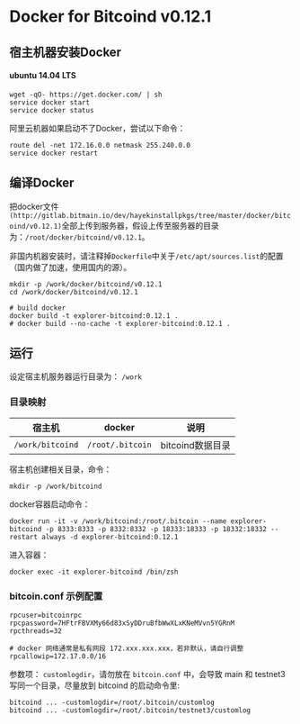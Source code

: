 Docker for Bitcoind v0.12.1
======================

## 宿主机器安装Docker

#### ubuntu 14.04 LTS

```
wget -qO- https://get.docker.com/ | sh
service docker start
service docker status
```

阿里云机器如果启动不了Docker，尝试以下命令：

```
route del -net 172.16.0.0 netmask 255.240.0.0
service docker restart
```

## 编译Docker

把docker文件`(http://gitlab.bitmain.io/dev/hayekinstallpkgs/tree/master/docker/bitcoind/v0.12.1)`全部上传到服务器，假设上传至服务器的目录为：`/root/docker/bitcoind/v0.12.1`。

非国内机器安装时，请注释掉`Dockerfile`中关于`/etc/apt/sources.list`的配置（国内做了加速，使用国内的源）。

```
mkdir -p /work/docker/bitcoind/v0.12.1
cd /work/docker/bitcoind/v0.12.1

# build docker
docker build -t explorer-bitcoind:0.12.1 .
# docker build --no-cache -t explorer-bitcoind:0.12.1 .
```

## 运行

设定宿主机服务器运行目录为： `/work`

### 目录映射

 宿主机 | docker | 说明 
 --------|------|-----------
`/work/bitcoind` | `/root/.bitcoin` | bitcoind数据目录

宿主机创建相关目录，命令：

```
mkdir -p /work/bitcoind
```

docker容器启动命令：

```
docker run -it -v /work/bitcoind:/root/.bitcoin --name explorer-bitcoind -p 8333:8333 -p 8332:8332 -p 18333:18333 -p 18332:18332 --restart always -d explorer-bitcoind:0.12.1
```

进入容器：

```
docker exec -it explorer-bitcoind /bin/zsh
```

### bitcoin.conf 示例配置

```
rpcuser=bitcoinrpc
rpcpassword=7HFtrFBVXMy66d83xSyDDruBfbWwXLxKNeMVvn5YGRnM
rpcthreads=32

# docker 网络通常是私有网段 172.xxx.xxx.xxx，若非默认，请自行调整
rpcallowip=172.17.0.0/16
```

参数项： `customlogdir`，请勿放在 `bitcoin.conf` 中，会导致 main 和 testnet3 写同一个目录，尽量放到 bitcoind 的启动命令里:

```
bitcoind ... -customlogdir=/root/.bitcoin/customlog
bitcoind ... -customlogdir=/root/.bitcoin/testnet3/customlog
```
